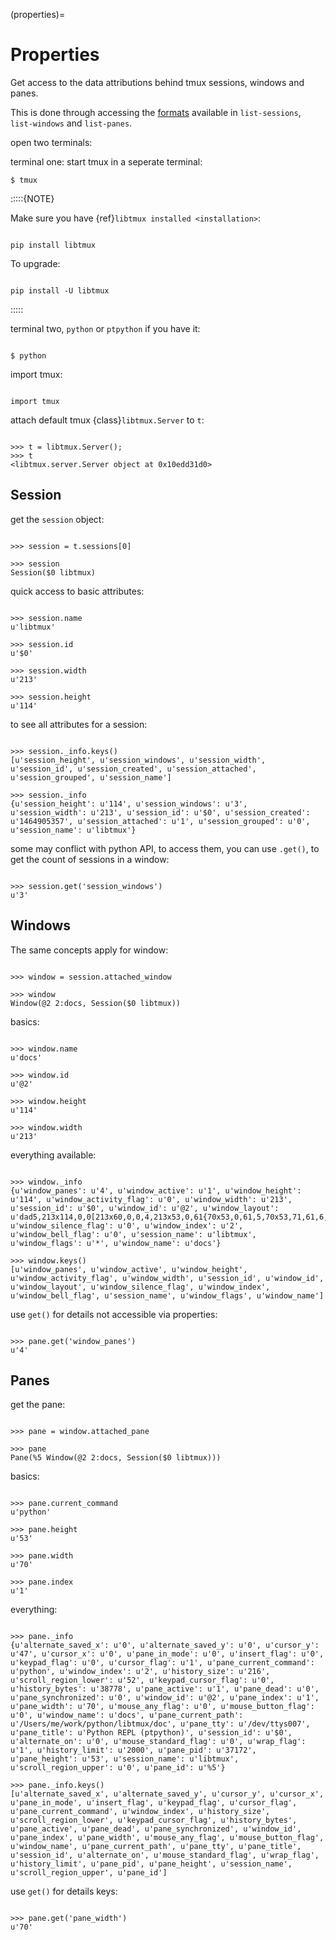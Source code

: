 (properties)=

# Properties

Get access to the data attributions behind tmux sessions, windows and panes.

This is done through accessing the [formats][formats] available in `list-sessions`,
`list-windows` and `list-panes`.

open two terminals:

terminal one: start tmux in a seperate terminal:

```
$ tmux
```

:::::{NOTE}

Make sure you have {ref}`libtmux installed <installation>`:

```{code-block} sh

pip install libtmux

```

To upgrade:

```{code-block} sh

pip install -U libtmux

```

:::::

terminal two, `python` or `ptpython` if you have it:

```{code-block} sh

$ python

```

import tmux:

```{code-block} python

import tmux

```

attach default tmux {class}`libtmux.Server` to `t`:

```{code-block} python

>>> t = libtmux.Server();
>>> t
<libtmux.server.Server object at 0x10edd31d0>

```

## Session

get the `session` object:

```{code-block} python

>>> session = t.sessions[0]

>>> session
Session($0 libtmux)

```

quick access to basic attributes:

```{code-block} python

>>> session.name
u'libtmux'

>>> session.id
u'$0'

>>> session.width
u'213'

>>> session.height
u'114'

```

to see all attributes for a session:

```{code-block} python

>>> session._info.keys()
[u'session_height', u'session_windows', u'session_width', u'session_id', u'session_created', u'session_attached', u'session_grouped', u'session_name']

>>> session._info
{u'session_height': u'114', u'session_windows': u'3', u'session_width': u'213', u'session_id': u'$0', u'session_created': u'1464905357', u'session_attached': u'1', u'session_grouped': u'0', u'session_name': u'libtmux'}

```

some may conflict with python API, to access them, you can use `.get()`, to get the count
of sessions in a window:

```{code-block} python

>>> session.get('session_windows')
u'3'

```

## Windows

The same concepts apply for window:

```{code-block} python

>>> window = session.attached_window

>>> window
Window(@2 2:docs, Session($0 libtmux))

```

basics:

```{code-block} python

>>> window.name
u'docs'

>>> window.id
u'@2'

>>> window.height
u'114'

>>> window.width
u'213'

```

everything available:

```{code-block} python

>>> window._info
{u'window_panes': u'4', u'window_active': u'1', u'window_height': u'114', u'window_activity_flag': u'0', u'window_width': u'213', u'session_id': u'$0', u'window_id': u'@2', u'window_layout': u'dad5,213x114,0,0[213x60,0,0,4,213x53,0,61{70x53,0,61,5,70x53,71,61,6,71x53,142,61,7}]', u'window_silence_flag': u'0', u'window_index': u'2', u'window_bell_flag': u'0', u'session_name': u'libtmux', u'window_flags': u'*', u'window_name': u'docs'}

>>> window.keys()
[u'window_panes', u'window_active', u'window_height', u'window_activity_flag', u'window_width', u'session_id', u'window_id', u'window_layout', u'window_silence_flag', u'window_index', u'window_bell_flag', u'session_name', u'window_flags', u'window_name']

```

use `get()` for details not accessible via properties:

```{code-block} python

>>> pane.get('window_panes')
u'4'

```

## Panes

get the pane:

```{code-block} python

>>> pane = window.attached_pane

>>> pane
Pane(%5 Window(@2 2:docs, Session($0 libtmux)))

```

basics:

```{code-block} python

>>> pane.current_command
u'python'

>>> pane.height
u'53'

>>> pane.width
u'70'

>>> pane.index
u'1'

```

everything:

```{code-block} python

>>> pane._info
{u'alternate_saved_x': u'0', u'alternate_saved_y': u'0', u'cursor_y': u'47', u'cursor_x': u'0', u'pane_in_mode': u'0', u'insert_flag': u'0', u'keypad_flag': u'0', u'cursor_flag': u'1', u'pane_current_command': u'python', u'window_index': u'2', u'history_size': u'216', u'scroll_region_lower': u'52', u'keypad_cursor_flag': u'0', u'history_bytes': u'38778', u'pane_active': u'1', u'pane_dead': u'0', u'pane_synchronized': u'0', u'window_id': u'@2', u'pane_index': u'1', u'pane_width': u'70', u'mouse_any_flag': u'0', u'mouse_button_flag': u'0', u'window_name': u'docs', u'pane_current_path': u'/Users/me/work/python/libtmux/doc', u'pane_tty': u'/dev/ttys007', u'pane_title': u'Python REPL (ptpython)', u'session_id': u'$0', u'alternate_on': u'0', u'mouse_standard_flag': u'0', u'wrap_flag': u'1', u'history_limit': u'2000', u'pane_pid': u'37172', u'pane_height': u'53', u'session_name': u'libtmux', u'scroll_region_upper': u'0', u'pane_id': u'%5'}

>>> pane._info.keys()
[u'alternate_saved_x', u'alternate_saved_y', u'cursor_y', u'cursor_x', u'pane_in_mode', u'insert_flag', u'keypad_flag', u'cursor_flag', u'pane_current_command', u'window_index', u'history_size', u'scroll_region_lower', u'keypad_cursor_flag', u'history_bytes', u'pane_active', u'pane_dead', u'pane_synchronized', u'window_id', u'pane_index', u'pane_width', u'mouse_any_flag', u'mouse_button_flag', u'window_name', u'pane_current_path', u'pane_tty', u'pane_title', u'session_id', u'alternate_on', u'mouse_standard_flag', u'wrap_flag', u'history_limit', u'pane_pid', u'pane_height', u'session_name', u'scroll_region_upper', u'pane_id']

```

use `get()` for details keys:

```{code-block} python

>>> pane.get('pane_width')
u'70'

```

[formats]: http://man.openbsd.org/OpenBSD-5.9/man1/tmux.1#FORMATS
